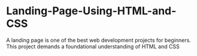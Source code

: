 # Landing-Page-Using-HTML-and-CSS
 A landing page is one of the best web development projects for beginners. This project demands a foundational understanding of HTML and CSS
